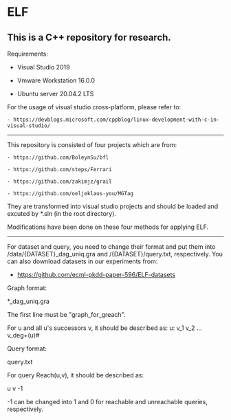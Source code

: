 # ELF

This is a C++ repository for research.
-----------------

Requirements:

   - Visual Studio 2019
   
   - Vmware Workstation 16.0.0
   
   - Ubuntu server 20.04.2 LTS
   
For the usage of visual studio cross-platform, please refer to:

    - https://devblogs.microsoft.com/cppblog/linux-development-with-c-in-visual-studio/
    
-----------------
    
This repository is consisted of four projects which are from:
    
    - https://github.com/BoleynSu/bfl
    
    - https://github.com/steps/Ferrari
    
    - https://github.com/zakimjz/grail
    
    - https://github.com/oeljeklaus-you/MGTag
    
    
They are transformed into visual studio projects and should be loaded and excuted by *.sln (in the root directory).

Modifications have been done on these four methods for applying ELF.

----------------------------

For dataset and query, you need to change their format and put them into /data/{DATASET}_dag_uniq.gra and /{DATASET}/query.txt, respectively. You can also download datasets in our experiments from:

  - https://github.com/ecml-pkdd-paper-596/ELF-datasets
  
Graph format:

*_dag_uniq.gra

The first line must be "graph_for_greach".

For u and all u's successors v, it should be described as:    u: v_1 v_2 ... v_deg+(u)#

Query format:

query.txt

For query Reach(u,v), it should be described as:

u v -1

-1 can be changed into 1 and 0 for reachable and unreachable queries, respectively.
